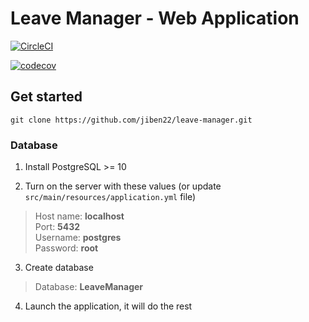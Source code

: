 # Leave Manager - Web Application

[![CircleCI](https://circleci.com/gh/jiben22/leave-manager/tree/HEAD.svg?style=svg)](https://circleci.com/gh/jiben22/leave-manager/tree/HEAD)

[![codecov](https://codecov.io/gh/jiben22/leave-manager/branch/HEAD/graph/badge.svg)](https://codecov.io/gh/jiben22/leave-manager/branch/HEAD)

## Get started

`git clone https://github.com/jiben22/leave-manager.git`

### Database

1. Install PostgreSQL >= 10

2. Turn on the server with these values (or update `src/main/resources/application.yml` file)
> Host name: **localhost** \
> Port: **5432** \
> Username: **postgres** \
> Password: **root**

3. Create database
> Database: **LeaveManager**

4. Launch the application, it will do the rest
